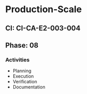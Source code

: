 # Production-Scale

## CI: CI-CA-E2-003-004
## Phase: 08

### Activities
- Planning
- Execution
- Verification
- Documentation
